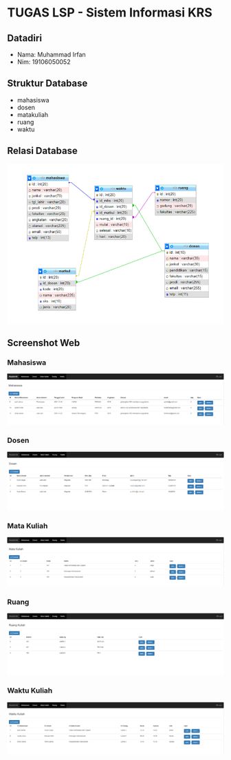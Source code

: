 # TUGAS LSP - Sistem Informasi KRS

## Datadiri
- Nama: Muhammad Irfan
- Nim: 19106050052

## Struktur Database
- mahasiswa
- dosen
- matakuliah
- ruang
- waktu

## Relasi Database
![Relasi Database](database.png)

## Screenshot Web

### Mahasiswa
![Mahasiswa](mahasiswa.png)

### Dosen
![Dosen](dosen.png)

### Mata Kuliah
![Mata Kuliah](matkul.png)

### Ruang
![Ruang](ruang.png)

### Waktu Kuliah
![Waktu Kuliah](waktu.png)